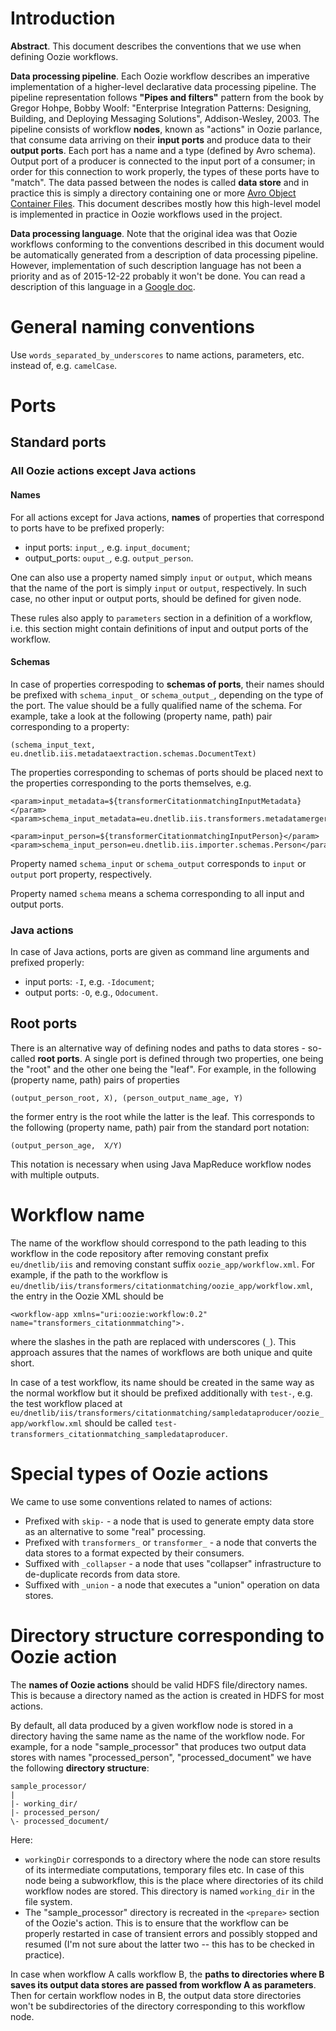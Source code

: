 # Introduction

**Abstract**. This document describes the conventions that we use when defining Oozie workflows.

**Data processing pipeline**. Each Oozie workflow describes an imperative implementation of a higher-level declarative data processing pipeline. The pipeline representation follows **"Pipes and filters"** pattern from the book by Gregor Hohpe, Bobby Woolf: "Enterprise Integration Patterns: Designing, Building, and Deploying Messaging Solutions", Addison-Wesley, 2003. The pipeline consists of workflow **nodes**, known as "actions" in Oozie parlance, that consume data arriving on their **input ports** and produce data to their **output ports**. Each port has a name and a type (defined by Avro schema). Output port of a producer is connected to the input port of a consumer; in order for this connection to work properly, the types of these ports have to "match". The data passed between the nodes is called **data store** and in practice this is simply a directory containing one or more [Avro Object Container Files][]. This document describes mostly how this high-level model is implemented in practice in Oozie workflows used in the project.

**Data processing language**. Note that the original idea was that Oozie workflows conforming to the conventions described in this document would be automatically generated from a description of data processing pipeline. However, implementation of such description language has not been a priority and as of 2015-12-22 probably it won't be done. You can read a description of this language in a [Google doc][].

[Google doc]: https://docs.google.com/document/d/10dfvUV4V0bT2doUTgMi8MUMVkKNATorEg4LCH7RqZaE/edit?usp=sharing

# General naming conventions

Use `words_separated_by_underscores` to name actions, parameters, etc. instead of, e.g. `camelCase`.

# Ports

## Standard ports

### All Oozie actions except Java actions

#### Names

For all actions except for Java actions, **names** of properties that correspond to ports have to be prefixed properly:

- input ports: `input_`, e.g. `input_document`;
- output_ports: `ouput_`, e.g. `output_person`.

One can also use a property named simply `input` or `output`, which means that the name of the port is simply `input` or `output`, respectively. In such case, no other input or output ports, should be defined for given node.

These rules also apply to `parameters` section in a definition of a workflow, i.e. this section might contain definitions of input and output ports of the workflow.

#### Schemas

In case of properties correspoding to **schemas of ports**, their names should be prefixed with `schema_input_` or `schema_output_`, depending on the type of the port. The value should be a fully qualified name of the schema. For example, take a look at the following (property name, path) pair corresponding to a property:

    (schema_input_text, eu.dnetlib.iis.metadataextraction.schemas.DocumentText)


The properties corresponding to schemas of ports should be placed next to the properties corresponding to the ports themselves, e.g.

    <param>input_metadata=${transformerCitationmatchingInputMetadata}</param>
    <param>schema_input_metadata=eu.dnetlib.iis.transformers.metadatamerger.schemas.ExtractedDocumentMetadataMergedWithOriginal</param>

    <param>input_person=${transformerCitationmatchingInputPerson}</param>
    <param>schema_input_person=eu.dnetlib.iis.importer.schemas.Person</param>


Property named `schema_input` or `schema_output` corresponds to `input` or `output` port property, respectively.

Property named `schema` means a schema corresponding to all input and output ports.

### Java actions

In case of Java actions, ports are given as command line arguments and prefixed properly:

- input ports: `-I`, e.g. `-Idocument`;
- output ports: `-O`, e.g., `Odocument`.


## Root ports

There is an alternative way of defining nodes and paths to data stores - so-called **root ports**. A single port is defined through two properties, one being the "root" and the other one being the "leaf". For example, in the following (property name, path) pairs of properties

    (output_person_root, X), (person_output_name_age, Y)

the former entry is the root while the latter is the leaf. This corresponds to the following (property name, path) pair from the standard port notation: 

    (output_person_age,  X/Y)

This notation is necessary when using Java MapReduce workflow nodes with multiple outputs.

# Workflow name

The name of the workflow should correspond to the path leading to this workflow in the code repository after removing constant prefix `eu/dnetlib/iis` and removing constant suffix `oozie_app/workflow.xml`. For example, if the path to the workflow is `eu/dnetlib/iis/transformers/citationmatching/oozie_app/workflow.xml`, the entry in the Oozie XML should be

    <workflow-app xmlns="uri:oozie:workflow:0.2" name="transformers_citationmmatching">.

where the slashes in the path are replaced with underscores (`_`). This approach assures that the names of workflows are both unique and quite short.

In case of a test workflow, its name should be created in the same way as the normal workflow but it should be prefixed additionally with `test-`, e.g. the test workflow placed at `eu/dnetlib/iis/transformers/citationmatching/sampledataproducer/oozie_app/workflow.xml` should be called `test-transformers_citationmatching_sampledataproducer`.

# Special types of Oozie actions

We came to use some conventions related to names of actions:

- Prefixed with `skip-` - a node that is used to generate empty data store as an alternative to some "real" processing.
- Prefixed with `transformers_` or `transformer_` - a node that converts the data stores to a format expected by their consumers.
- Suffixed with `_collapser` - a node that uses "collapser" infrastructure to de-duplicate records from data store.
- Suffixed with `_union` - a node that executes a "union" operation on data stores.

# Directory structure corresponding to Oozie action

The **names of Oozie actions** should be valid HDFS file/directory names. This is because a directory named as the action is created in HDFS for most actions.

By default, all data produced by a given workflow node is stored in a directory having the same name as the name of the workflow node. For example, for a node "sample_processor" that produces two output data stores with names "processed_person", "processed_document" we have the following **directory structure**:

    sample_processor/
    |
    |- working_dir/
    |- processed_person/
    \- processed_document/


Here:

- `workingDir` corresponds to a directory where the node can store results of its intermediate computations, temporary files etc. In case of this node being a subworkflow, this is the place where directories of its child workflow nodes are stored. This directory is named `working_dir` in the file system.
- The "sample_processor" directory is recreated in the `<prepare>` section of the Oozie's action. This is to ensure that the workflow can be properly restarted in case of transient errors and possibly stopped and resumed (I'm not sure about the latter two -- this has to be checked in practice).

In case when workflow A calls workflow B, the **paths to directories where B saves its output data stores are passed from workflow A as parameters**. Then for certain workflow nodes in B, the output data store directories won't be subdirectories of the directory corresponding to this workflow node.

[Avro Object Container Files]: http://avro.apache.org/docs/1.7.7/spec.html#Object+Container+Files
